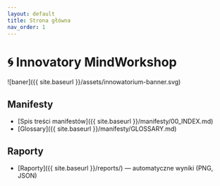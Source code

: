 ```yaml
---
layout: default
title: Strona główna
nav_order: 1
---
```


# 🌀 Innovatory MindWorkshop

![baner]({{ site.baseurl }}/assets/innowatorium-banner.svg)

## Manifesty
- [Spis treści manifestów]({{ site.baseurl }}/manifesty/00_INDEX.md)
- [Glossary]({{ site.baseurl }}/manifesty/GLOSSARY.md)

## Raporty
- [Raporty]({{ site.baseurl }}/reports/) — automatyczne wyniki (PNG, JSON)
